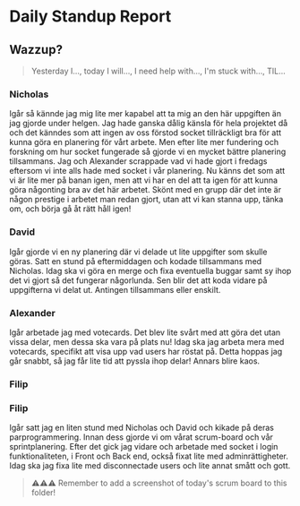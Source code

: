 # Daily Standup Report

## Wazzup?
> Yesterday I…, today I will…, I need help with…, I'm stuck with…, TIL…

### Nicholas
Igår så kännde jag mig lite mer kapabel att ta mig an den här uppgiften än jag gjorde under helgen. Jag hade ganska dålig känsla för hela projektet då och det känndes som att ingen av oss förstod socket tillräckligt bra för att kunna göra en planering för vårt arbete. Men efter lite mer fundering och forskning om hur socket fungerade så gjorde vi en mycket bättre planering tillsammans. Jag och Alexander scrappade vad vi hade gjort i fredags eftersom vi inte alls hade med socket i vår planering.
Nu känns det som att vi är lite mer på banan igen, men att vi har en del att ta igen för att kunna göra någonting bra av det här arbetet.
Skönt med en grupp där det inte är någon prestige i arbetet man redan gjort, utan att vi kan stanna upp, tänka om, och börja gå åt rätt håll igen!

### David
Igår gjorde vi en ny planering där vi delade ut lite uppgifter som skulle göras.
Satt en stund på eftermiddagen och kodade tillsammans med Nicholas.
Idag ska vi göra en merge och fixa eventuella buggar samt sy ihop det vi gjort så det fungerar någorlunda.
Sen blir det att koda vidare på uppgifterna vi delat ut. Antingen tillsammans eller enskilt.

### Alexander
Igår arbetade jag med votecards. Det blev lite svårt med att göra det utan vissa delar, men dessa ska vara på plats nu! 
Idag ska jag arbeta mera med votecards, specifikt att visa upp vad users har röstat på. Detta hoppas jag går snabbt, så jag får lite tid att pyssla ihop delar! Annars blire kaos.

### Filip
### Filip
Igår satt jag en liten stund med Nicholas och David och kikade på deras parprogrammering. Innan dess gjorde vi om vårat scrum-board och vår sprintplanering. 
Efter det gick jag vidare och arbetade med socket i login funktionaliteten, i Front och Back end,
också fixat lite med adminrättigheter. Idag ska jag fixa lite med disconnectade users och lite annat smått och gott.


> ⚠️⚠️⚠️ Remember to add a screenshot of today's scrum board to this folder!
